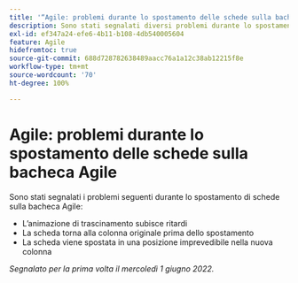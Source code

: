 ```yaml
---
title: '“Agile: problemi durante lo spostamento delle schede sulla bacheca Agile”'
description: Sono stati segnalati diversi problemi durante lo spostamento di schede sulla bacheca Agile.
exl-id: ef347a24-efe6-4b11-b108-4db540005604
feature: Agile
hidefromtoc: true
source-git-commit: 688d728782638489aacc76a1a12c38ab12215f8e
workflow-type: tm+mt
source-wordcount: '70'
ht-degree: 100%

---
```


# Agile: problemi durante lo spostamento delle schede sulla bacheca Agile

<!--Valid issue, won't fix-->

Sono stati segnalati i problemi seguenti durante lo spostamento di schede sulla bacheca Agile:

* L’animazione di trascinamento subisce ritardi
* La scheda torna alla colonna originale prima dello spostamento
* La scheda viene spostata in una posizione imprevedibile nella nuova colonna

_Segnalato per la prima volta il mercoledì 1 giugno 2022._
